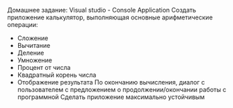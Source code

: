 Домашнее задание:
Visual studio - Console Application
Создать приложение калькулятор, выполняющая основные арифметические операции:
- Сложение
- Вычитание
- Деление
- Умножение
- Процент от числа
- Квадратный корень числа
- Отображение результата
По окончанию вычисления, диалог с пользователем с предложением о продолжении/окончании работы с
программной
Сделать приложение максимально устойчивым
